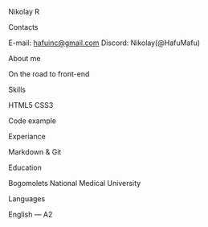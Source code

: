 Nikolay R

Contacts

  E-mail: hafuinc@gmail.com
  Discord: Nikolay(@HafuMafu)

About me

  On the road to front-end

Skills

  HTML5
  CSS3

Code example


Experiance

  Markdown & Git

Education

  Bogomolets National Medical University

Languages

  English — A2